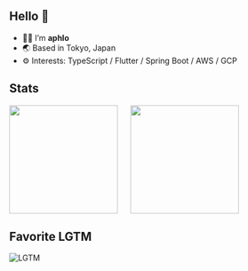 ## Hello 👋

- 🧑‍💻 I’m **aphlo**
- 🌏 Based in Tokyo, Japan
- ⚙️ Interests: TypeScript / Flutter / Spring Boot / AWS / GCP

## Stats
<div style="display: flex; gap: 20px;">
  <a href="https://github.com/anuraghazra/github-readme-stats">
    <img align="left" height="195" src="https://github-readme-stats.vercel.app/api?username=aphlo&show_icons=true&count_private=true&custom_title=aphlo%27s%20Github%20Stats&theme=midnight-purple" />
  </a>
  <a href="https://github.com/anuraghazra/github-readme-stats">
    <img align="left" height="195" src="https://github-readme-stats.vercel.app/api/top-langs/?username=aphlo&theme=midnight-purple" />
  </a>
</div>

## Favorite LGTM
![LGTM](https://image.lgtmoon.dev/508796)


